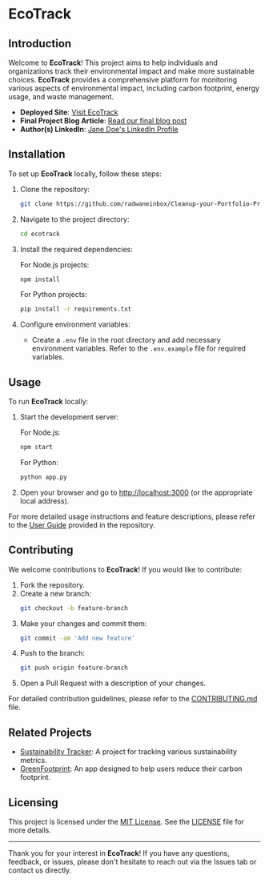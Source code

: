 # EcoTrack

## Introduction

Welcome to **EcoTrack**! This project aims to help individuals and organizations track their environmental impact and make more sustainable choices. **EcoTrack** provides a comprehensive platform for monitoring various aspects of environmental impact, including carbon footprint, energy usage, and waste management.

- **Deployed Site**: [Visit EcoTrack](http://ecotrack.example.com)
- **Final Project Blog Article**: [Read our final blog post](http://example.com/blog-post)
- **Author(s) LinkedIn**: [Jane Doe's LinkedIn Profile](https://linkedin.com/in/janedoe)

## Installation

To set up **EcoTrack** locally, follow these steps:

1. Clone the repository:
    ```bash
    git clone https://github.com/radwaneinbox/Cleanup-your-Portfolio-Project.git
    ```
2. Navigate to the project directory:
    ```bash
    cd ecotrack
    ```
3. Install the required dependencies:

    For Node.js projects:
    ```bash
    npm install
    ```

    For Python projects:
    ```bash
    pip install -r requirements.txt
    ```

4. Configure environment variables:
    - Create a `.env` file in the root directory and add necessary environment variables. Refer to the `.env.example` file for required variables.

## Usage

To run **EcoTrack** locally:

1. Start the development server:

    For Node.js:
    ```bash
    npm start
    ```

    For Python:
    ```bash
    python app.py
    ```

2. Open your browser and go to [http://localhost:3000](http://localhost:3000) (or the appropriate local address).

For more detailed usage instructions and feature descriptions, please refer to the [User Guide](./USER_GUIDE.md) provided in the repository.

## Contributing

We welcome contributions to **EcoTrack**! If you would like to contribute:

1. Fork the repository.
2. Create a new branch:
    ```bash
    git checkout -b feature-branch
    ```
3. Make your changes and commit them:
    ```bash
    git commit -am 'Add new feature'
    ```
4. Push to the branch:
    ```bash
    git push origin feature-branch
    ```
5. Open a Pull Request with a description of your changes.

For detailed contribution guidelines, please refer to the [CONTRIBUTING.md](./CONTRIBUTING.md) file.

## Related Projects

- [Sustainability Tracker](http://example.com/sustainability-tracker): A project for tracking various sustainability metrics.
- [GreenFootprint](http://example.com/greenfootprint): An app designed to help users reduce their carbon footprint.

## Licensing

This project is licensed under the [MIT License](LICENSE). See the [LICENSE](LICENSE) file for more details.

---

Thank you for your interest in **EcoTrack**! If you have any questions, feedback, or issues, please don't hesitate to reach out via the Issues tab or contact us directly.
